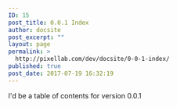 ```yaml
---
ID: 15
post_title: 0.0.1 Index
author: docsite
post_excerpt: ""
layout: page
permalink: >
  http://pixellab.com/dev/docsite/0-0-1-index/
published: true
post_date: 2017-07-19 16:32:19
---
```

I'd be a table of contents for version 0.0.1